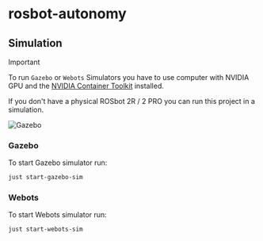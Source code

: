 # rosbot-autonomy

## Simulation

> [!IMPORTANT]
> To run `Gazebo` or `Webots` Simulators you have to use computer with NVIDIA GPU and the [NVIDIA Container Toolkit](https://docs.nvidia.com/datacenter/cloud-native/container-toolkit/install-guide.html) installed.

If you don't have a physical ROSbot 2R / 2 PRO you can run this project in a simulation.

![Gazebo](https://github-readme-figures.s3.eu-central-1.amazonaws.com/rosbot/rosbot-autonomy/gazebo-rviz.png)

### Gazebo

To start Gazebo simulator run:

```bash
just start-gazebo-sim
```

### Webots

To start Webots simulator run:

```bash
just start-webots-sim
```
